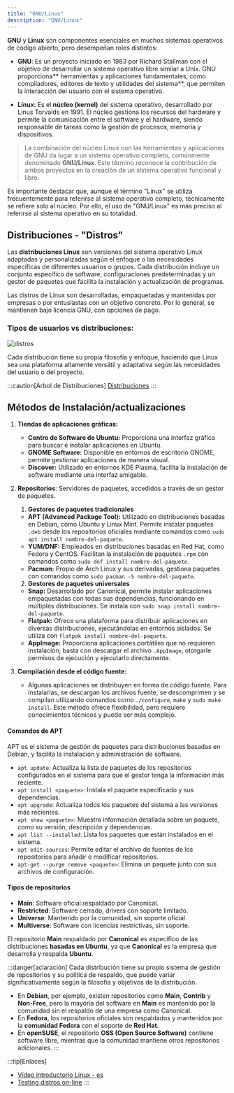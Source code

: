 ```yaml
---
title: "GNU/Linux"  
description: "GNU/Linux"
---
```


**GNU** y **Linux** son componentes esenciales en muchos sistemas operativos de código abierto, pero desempeñan roles distintos:

- **GNU**: Es un proyecto iniciado en 1983 por Richard Stallman con el objetivo de desarrollar un sistema operativo libre similar a Unix. GNU proporciona** herramientas y aplicaciones fundamentales, como compiladores, editores de texto y utilidades del sistema**, que permiten la interacción del usuario con el sistema operativo.

- **Linux**: Es el **núcleo (kernel)** del sistema operativo, desarrollado por Linus Torvalds en 1991. El núcleo gestiona los recursos del hardware y permite la comunicación entre el software y el hardware, siendo responsable de tareas como la gestión de procesos, memoria y dispositivos. 

> La combinación del núcleo Linux con las herramientas y aplicaciones de GNU da lugar a un sistema operativo completo, comúnmente denominado **GNU/Linux**. Este término reconoce la contribución de ambos proyectos en la creación de un sistema operativo funcional y libre.

Es importante destacar que, aunque el término "Linux" se utiliza frecuentemente para referirse al sistema operativo completo, técnicamente se refiere solo al núcleo. Por ello, el uso de "GNU/Linux" es más preciso al referirse al sistema operativo en su totalidad.

## Distribuciones - "Distros"

Las **distribuciones Linux** son versiones del sistema operativo Linux adaptadas y personalizadas según el enfoque o las necesidades específicas de diferentes usuarios o grupos. Cada distribución incluye un conjunto específico de software, configuraciones predeterminadas y un gestor de paquetes que facilita la instalación y actualización de programas.

Las distros de Linux son desarrolladas, empaquetadas y mantenidas por empresas o por entusiastas con un objetivo concreto. Por lo general, se mantienen bajo licencia GNU, con opciones de pago.

### Tipos de usuarios vs distribuciones:

![distros](https://miro.medium.com/v2/resize:fit:1400/format:webp/1*hxY05AVCBHC5wqXi2q81Qg.png)

Cada distribución tiene su propia filosofía y enfoque, haciendo que Linux sea una plataforma altamente versátil y adaptativa según las necesidades del usuario o del proyecto.

:::caution[Árbol de Distribuciones]
[Distribuciones](https://upload.wikimedia.org/wikipedia/commons/1/1b/Linux_Distribution_Timeline.svg)
:::

## Métodos de Instalación/actualizaciones

1. **Tiendas de aplicaciones gráficas:**
    - **Centro de Software de Ubuntu:** Proporciona una interfaz gráfica para buscar e instalar aplicaciones en Ubuntu.
    - **GNOME Software:** Disponible en entornos de escritorio GNOME, permite gestionar aplicaciones de manera visual.
    - **Discover:** Utilizado en entornos KDE Plasma, facilita la instalación de software mediante una interfaz amigable.

2. **Repositorios**: Servidores de paquetes, accedidos a través de un gestor de paquetes.
   1. **Gestores de paquetes tradicionales**
    - **APT (Advanced Package Tool):** Utilizado en distribuciones basadas en Debian, como Ubuntu y Linux Mint. Permite instalar paquetes `.deb` desde los repositorios oficiales mediante comandos como `sudo apt install nombre-del-paquete`.
    - **YUM/DNF:** Empleados en distribuciones basadas en Red Hat, como Fedora y CentOS. Facilitan la instalación de paquetes `.rpm` con comandos como `sudo dnf install nombre-del-paquete`.
    - **Pacman:** Propio de Arch Linux y sus derivadas, gestiona paquetes con comandos como `sudo pacman -S nombre-del-paquete`.

   2. **Gestores de paquetes universales**
    - **Snap:** Desarrollado por Canonical, permite instalar aplicaciones empaquetadas con todas sus dependencias, funcionando en múltiples distribuciones. Se instala con `sudo snap install nombre-del-paquete`.
    - **Flatpak:** Ofrece una plataforma para distribuir aplicaciones en diversas distribuciones, ejecutándolas en entornos aislados. Se utiliza con `flatpak install nombre-del-paquete`.
    - **AppImage:** Proporciona aplicaciones portátiles que no requieren instalación; basta con descargar el archivo `.AppImage`, otorgarle permisos de ejecución y ejecutarlo directamente.

3. **Compilación desde el código fuente:**
    - Algunas aplicaciones se distribuyen en forma de código fuente. Para instalarlas, se descargan los archivos fuente, se descomprimen y se compilan utilizando comandos como `./configure`, `make` y `sudo make install`. Este método ofrece flexibilidad, pero requiere conocimientos técnicos y puede ser más complejo.


#### Comandos de APT

APT es el sistema de gestión de paquetes para distribuciones basadas en Debian, y facilita la instalación y administración de software.

- `apt update`: Actualiza la lista de paquetes de los repositorios configurados en el sistema para que el gestor tenga la información más reciente.
- `apt install <paquete>`: Instala el paquete especificado y sus dependencias.
- `apt upgrade`: Actualiza todos los paquetes del sistema a las versiones más recientes.
- `apt show <paquete>`: Muestra información detallada sobre un paquete, como su versión, descripción y dependencias.
- `apt list --installed`: Lista los paquetes que están instalados en el sistema.
- `apt edit-sources`: Permite editar el archivo de fuentes de los repositorios para añadir o modificar repositorios.
- `apt-get --purge remove <paquete>`: Elimina un paquete junto con sus archivos de configuración.

#### Tipos de repositorios
- **Main**: Software oficial respaldado por Canonical.
- **Restricted**: Software cerrado, drivers con soporte limitado.
- **Universe**: Mantenido por la comunidad, sin soporte oficial.
- **Multiverse**: Software con licencias restrictivas, sin soporte.
  
El repositorio **Main** respaldado por **Canonical** es específico de las distribuciones **basadas en Ubuntu**, ya que **Canonical** es la empresa que desarrolla y respalda **Ubuntu**. 

:::danger[aclaración]
Cada distribución tiene su propio sistema de gestión de repositorios y su política de respaldo, que puede variar significativamente según la filosofía y objetivos de la distribución.

- En **Debian**, por ejemplo, existen repositorios como **Main**, **Contrib** y **Non-Free**, pero la mayoría del software en **Main** es mantenido por la comunidad sin el respaldo de una empresa como Canonical.
- En **Fedora**, los repositorios oficiales son respaldados y mantenidos por la **comunidad Fedora** con el soporte de **Red Hat**.
- En **openSUSE**, el repositorio **OSS (Open Source Software)** contiene software libre, mientras que la comunidad mantiene otros repositorios adicionales.
:::
  
:::tip[Enlaces]  
  - [Vídeo introductorio Linux - es](https://www.youtube.com/watch?v=UUJ0dFpj1-M&t=19s)
  - [Testing distros on-line](https://distrosea.com/es/)
:::
